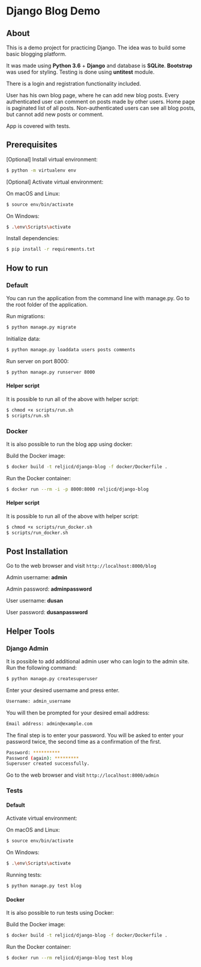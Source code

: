 # Django Blog Demo

## About

This is a demo project for practicing Django.
The idea was to build some basic blogging platform.

It was made using **Python 3.6** + **Django** and database is **SQLite**.
**Bootstrap** was used for styling.
Testing is done using **untitest** module.

There is a login and registration functionality included.

User has his own blog page, where he can add new blog posts. 
Every authenticated user can comment on posts made by other users.
Home page is paginated list of all posts.
Non-authenticated users can see all blog posts, but cannot add new posts or comment.

App is covered with tests.

## Prerequisites

\[Optional\] Install virtual environment:

```bash
$ python -m virtualenv env
```

\[Optional\] Activate virtual environment:

On macOS and Linux:
```bash
$ source env/bin/activate
```

On Windows:
```bash
$ .\env\Scripts\activate
```

Install dependencies:
```bash
$ pip install -r requirements.txt
```

## How to run

### Default

You can run the application from the command line with manage.py.
Go to the root folder of the application.

Run migrations:
```bash
$ python manage.py migrate
```

Initialize data:
```bash
$ python manage.py loaddata users posts comments
```

Run server on port 8000:
```bash
$ python manage.py runserver 8000
```

#### Helper script

It is possible to run all of the above with helper script:

```bash
$ chmod +x scripts/run.sh
$ scripts/run.sh
```

### Docker

It is also possible to run the blog app using docker:

Build the Docker image:
```bash
$ docker build -t reljicd/django-blog -f docker/Dockerfile .
```

Run the Docker container:
```bash
$ docker run --rm -i -p 8000:8000 reljicd/django-blog
```

#### Helper script

It is possible to run all of the above with helper script:

```bash
$ chmod +x scripts/run_docker.sh
$ scripts/run_docker.sh
```

## Post Installation

Go to the web browser and visit `http://localhost:8000/blog`

Admin username: **admin**

Admin password: **adminpassword**

User username: **dusan**

User password: **dusanpassword**

## Helper Tools

### Django Admin

It is possible to add additional admin user who can login to the admin site. Run the following command:
```bash
$ python manage.py createsuperuser
```
Enter your desired username and press enter.
```bash
Username: admin_username
```
You will then be prompted for your desired email address:
```bash
Email address: admin@example.com
```
The final step is to enter your password. You will be asked to enter your password twice, the second time as a confirmation of the first.
```bash
Password: **********
Password (again): *********
Superuser created successfully.
```

Go to the web browser and visit `http://localhost:8000/admin`

### Tests

#### Default
Activate virtual environment:

On macOS and Linux:
```bash
$ source env/bin/activate
```

On Windows:
```bash
$ .\env\Scripts\activate
```

Running tests:
```bash
$ python manage.py test blog
```

#### Docker

It is also possible to run tests using Docker:

Build the Docker image:
```bash
$ docker build -t reljicd/django-blog -f docker/Dockerfile .
```

Run the Docker container:
```bash
$ docker run --rm reljicd/django-blog test blog
```